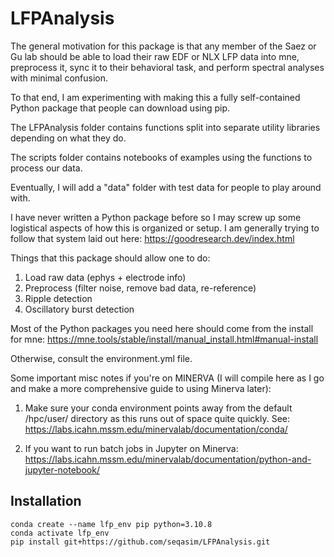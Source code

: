 # LFPAnalysis

The general motivation for this package is that any member of the Saez or Gu lab should be able to load their raw EDF or NLX LFP data into mne, 
preprocess it, sync it to their behavioral task, and perform spectral analyses with minimal confusion. 

To that end, I am experimenting with making this a fully self-contained Python package that people can download using pip.

The LFPAnalysis folder contains functions split into separate utility libraries depending on what they do. 

The scripts folder contains notebooks of examples using the functions to process our data. 

Eventually, I will add a "data" folder with test data for people to play around with. 

I have never written a Python package before so I may screw up some logistical aspects of how this is organized or setup. I am generally trying to follow that system laid out here: https://goodresearch.dev/index.html

Things that this package should allow one to do: 

1. Load raw data (ephys + electrode info)
2. Preprocess (filter noise, remove bad data, re-reference)
3. Ripple detection 
4. Oscillatory burst detection 

Most of the Python packages you need here should come from the install for mne: https://mne.tools/stable/install/manual_install.html#manual-install

Otherwise, consult the environment.yml file. 

Some important misc notes if you're on MINERVA (I will compile here as I go and make a more comprehensive guide to using Minerva later): 

1. Make sure your conda environment points away from the default /hpc/user/ directory as this runs out of space quite quickly. See: https://labs.icahn.mssm.edu/minervalab/documentation/conda/

2. If you want to run batch jobs in Jupyter on Minerva: https://labs.icahn.mssm.edu/minervalab/documentation/python-and-jupyter-notebook/

## Installation

```
conda create --name lfp_env pip python=3.10.8
conda activate lfp_env
pip install git+https://github.com/seqasim/LFPAnalysis.git
```